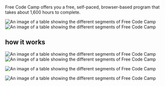 Free Code Camp offers you a free, self-paced, browser-based program that takes about 1,600 hours to complete.

![An image of a table showing the different segments of Free Code Camp](https://s3.amazonaws.com/freecodecamp/curriculum-diagram-waypoints.jpg)![An image of a table showing the different segments of Free Code Camp](https://s3.amazonaws.com/freecodecamp/curriculum-diagram-bonfires.jpg)

## how it works

![An image of a table showing the different segments of Free Code Camp](https://s3.amazonaws.com/freecodecamp/curriculum-diagram-ziplines.jpg)![An image of a table showing the different segments of Free Code Camp](https://s3.amazonaws.com/freecodecamp/curriculum-diagram-basejumps.jpg)

![An image of a table showing the different segments of Free Code Camp](https://s3.amazonaws.com/freecodecamp/curriculum-diagram-nonprofit-projects.jpg)

![An image of a table showing the different segments of Free Code Camp](https://s3.amazonaws.com/freecodecamp/curriculum-diagram-full.jpg)

